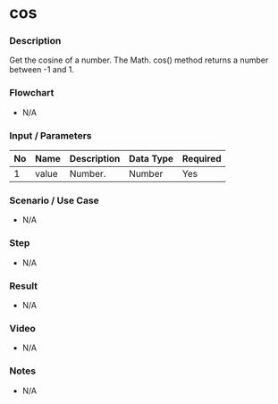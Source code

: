 # cos

### Description

Get the cosine of a number. The Math. cos() method returns a number between -1 and 1.

### Flowchart

- N/A 

### Input / Parameters

| No | Name | Description | Data Type | Required |
| ------ | ------ | ------ |------ | ------ |
| 1 | value | Number. | Number | Yes |

### Scenario / Use Case

- N/A

### Step

- N/A

### Result

- N/A

### Video

- N/A

### Notes

- N/A
